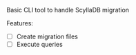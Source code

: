 Basic CLI tool to handle ScyllaDB migration

Features:
- [ ] Create migration files
- [ ] Execute queries